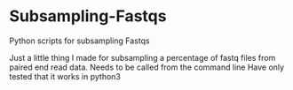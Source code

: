 # Subsampling-Fastqs
Python scripts for subsampling Fastqs


Just a little thing I made for subsampling a percentage of fastq files from paired end read data. 
Needs to be called from the command line
Have only tested that it works in python3

